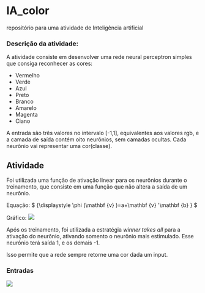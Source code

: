 # IA_color
repositório para uma atividade de Inteligência artificial

### Descrição da atividade:

A atividade consiste em desenvolver uma rede neural perceptron simples que consiga reconhecer as cores: 

- Vermelho
- Verde
- Azul
- Preto
- Branco
- Amarelo
- Magenta
- Ciano

A entrada são três valores no intervalo [-1,1], equivalentes aos valores rgb, e a camada de saída contém oito neurônios, sem camadas ocultas. Cada neurônio vai representar uma cor(classe).

## Atividade 

Foi utilizada uma função de ativação linear para os neurônios durante o treinamento, que consiste em uma função que não altera a saída de um neurônio.

Equação:  $ {\displaystyle \phi (\mathbf {v} )=a+\mathbf {v} '\mathbf {b} } $

Gráfico: ![]('./assets/grafico.png')


Após os treinamento, foi utilizada a estratégia *winner takes all* para a ativação do neurônio, ativando somento o neurônio mais estimulado. Esse neurônio terá saída 1, e os demais -1.

Isso permite que a rede sempre retorne uma cor dada um input.


### Entradas

![]('./assets/inputs.png')